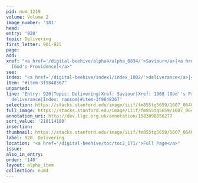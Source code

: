 ```yaml
---
pid: num_1219
volume: Volume 2
image_number: '181'
head:
entry: '920'
topic: Delivering
first_letter: 901-925
page:
add:
xref: "<a href='/digital-beehive/alpha4/alpha_0834/'>Saviour</a>|<a href='/digital-beehive/num8/num_2894/'>1968
  [God's Providence]</a>"
see:
index: "<a href='/digital-beehive/index1/index_1002/'>deliverance</a>|<a href='/digital-beehive/index4/index_3288/'>ransom</a>"
item: "#item-3f9848367"
unparsed:
line: 'Entry: 920|Topic: Delivering|Xref: Saviour|Xref: 1968 [God''s Providence]|Index:
  deliverance|Index: ransom|#item-3f9848367'
selection: https://stacks.stanford.edu/image/iiif/fm855tg5659/1607_0648/394,4180,2869,821/full/0/default.jpg
full_image: https://stacks.stanford.edu/image/iiif/fm855tg5659/1607_0648/full/full/0/default.jpg
annotation_uri: http://dev.llgc.org.uk/annotation/1583098856277
sort_value: '218114180'
insertion:
thumbnail: https://stacks.stanford.edu/image/iiif/fm855tg5659/1607_0648/394,4180,600,180/250,/0/default.jpg
label: 920. Delivering
location: "<a href='/digital-beehive/toc/toc2_171/'>Full Page</a>"
issue:
also_in_entry:
order: '140'
layout: alpha_item
collection: num4
---
```

